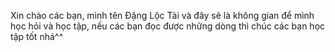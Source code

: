 Xin chào các bạn, mình tên Đặng Lộc Tài và đây sẽ là không gian để mình học hỏi và học tập, nếu các bạn đọc được những dòng thì chúc các bạn học tập tốt nhá^^
 
